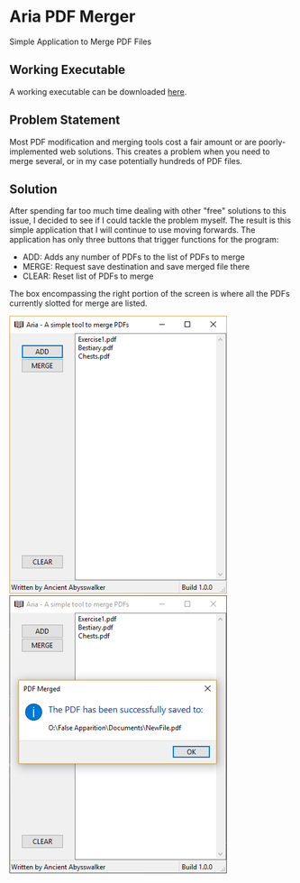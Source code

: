 # Aria PDF Merger
Simple Application to Merge PDF Files

## Working Executable
A working executable can be downloaded [here](https://github.com/AncientAbysswalker/Aria/raw/master/build/Aria.exe).

## Problem Statement
Most PDF modification and merging tools cost a fair amount or are poorly-implemented web solutions. This creates a 
problem when you need to merge several, or in my case potentially hundreds of PDF files.

## Solution
After spending far too much time dealing with other "free" solutions to this issue, I decided to see if I could 
tackle the problem myself. The result is this simple application that I will continue to use moving forwards. The 
application has only three buttons that trigger functions for the program:

* ADD: Adds any number of PDFs to the list of PDFs to merge
* MERGE: Request save destination and save merged file there
* CLEAR: Reset list of PDFs to merge

The box encompassing the right portion of the screen is where all the PDFs currently slotted for merge are listed.

![Window Preview](https://raw.githubusercontent.com/AncientAbysswalker/Aria/master/md/preview.png)
![Merge Save Confirmation](https://raw.githubusercontent.com/AncientAbysswalker/Aria/master/md/saved.png)